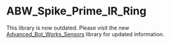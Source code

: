 # ABW_Spike_Prime_IR_Ring

This library is now outdated. Please visit the new [Advanced_Bot_Works_Sensors](https://github.com/aparajb/Advanced_Bot_Works_Sensors) library for updated information.
